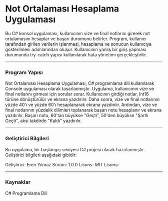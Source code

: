 
# Not Ortalaması Hesaplama Uygulaması

Bu C# konsol uygulaması, kullanıcının vize ve final notlarını girerek not ortalamasını hesaplar ve başarı durumunu belirler. Program, kullanıcı tarafından girilen verilerin işlenmesi, hesaplama ve sonucun kullanıcıya gösterilmesi adımlarından oluşur. Kullanıcının yanlış bir giriş yapması durumunda try-catch yapısı kullanılarak hata yönetimi gerçekleştirilir.

---

### Program Yapısı

Not Ortalaması Hesaplama Uygulaması, C# programlama dili kullanılarak Console uygulaması olarak tasarlanmıştır. Uygulama, kullanıcının vize ve final notlarını girmesi için sorular sorar. Kullanıcının girdiği notlar, Int16 türüne dönüştürülür ve ekrana yazdırılır. Daha sonra, vize ve final notlarının yüzde 40'ı ve yüzde 60'ı hesaplanarak ekrana yazdırılır. Ardından, vize ve final notlarının yüzdelik dilimleri toplanarak başarı notu hesaplanır ve ekrana yazdırılır. Başarı notu, 60'tan büyükse "Geçti", 50'den büyükse "Şartlı Geçti", aksi takdirde "Kaldı" yazdırılır.

---

### Geliştirici Bilgileri

Bu uygulama, bir başlangıç seviyesi C# projesi olarak hazırlanmıştır. Geliştirici bilgileri aşağıdaki gibidir:

Geliştirici: Eren Yılmaz
Sürüm: 1.0.0
*Lisans: MIT Lisansı*

---

### Kaynaklar

C# Programlama Dili
